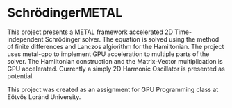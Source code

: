 # SchrödingerMETAL
This project presents a METAL framework accelerated 2D Time-independent Schrödinger solver.
The equation is solved using the method of finite differences and Lanczos algiorithm for the Hamiltonian.
The project uses metal-cpp to implement GPU acceleration to multiple parts of the solver. The Hamiltonian construction and the Matrix-Vector multiplication is GPU accelerated.
Currently a simply 2D Harmonic Oscillator is presented as potential.

This project was created as an assignment for GPU Programming class at Eötvös Loránd University.
